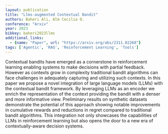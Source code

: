 ```yaml
---
layout: publication
title: "Llms-augmented Contextual Bandit"
authors: Baheri Ali, Alm Cecilia O.
conference: "Arxiv"
year: 2023
bibkey: baheri2023llms
additional_links:
  - {name: "Paper", url: "https://arxiv.org/abs/2311.02268"}
tags: ['Agentic', 'RAG', 'Reinforcement Learning', 'Tools']
---
```

Contextual bandits have emerged as a cornerstone in reinforcement learning enabling systems to make decisions with partial feedback. However as contexts grow in complexity traditional bandit algorithms can face challenges in adequately capturing and utilizing such contexts. In this paper we propose a novel integration of large language models (LLMs) with the contextual bandit framework. By leveraging LLMs as an encoder we enrich the representation of the context providing the bandit with a denser and more informative view. Preliminary results on synthetic datasets demonstrate the potential of this approach showing notable improvements in cumulative rewards and reductions in regret compared to traditional bandit algorithms. This integration not only showcases the capabilities of LLMs in reinforcement learning but also opens the door to a new era of contextually-aware decision systems.
